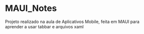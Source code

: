 # MAUI_Notes
Projeto realizado na aula de Aplicativos Mobile, feita em MAUI para aprender a usar tabbar e arquivos xaml
